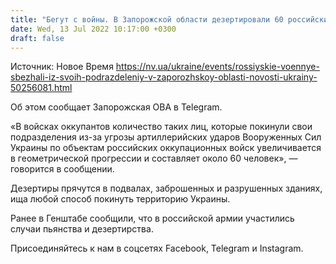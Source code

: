 ```yaml
---
title: "Бегут с войны. В Запорожской области дезертировали 60 российских военных"
date: Wed, 13 Jul 2022 10:17:00 +0300
draft: false
---
```

Источник: Новое Время https://nv.ua/ukraine/events/rossiyskie-voennye-sbezhali-iz-svoih-podrazdeleniy-v-zaporozhskoy-oblasti-novosti-ukrainy-50256081.html


Об этом сообщает Запорожская ОВА в Telegram.

«В войсках оккупантов количество таких лиц, которые покинули свои подразделения из-за угрозы артиллерийских ударов Вооруженных Сил Украины по объектам российских оккупационных войск увеличивается в геометрической прогрессии и составляет около 60 человек», — говорится в сообщении.

Дезертиры прячутся в подвалах, заброшенных и разрушенных зданиях, ища любой способ покинуть территорию Украины.

Ранее в Генштабе сообщили, что в российской армии участились случаи пьянства и дезертирства.

Присоединяйтесь к нам в соцсетях Facebook, Telegram и Instagram.
